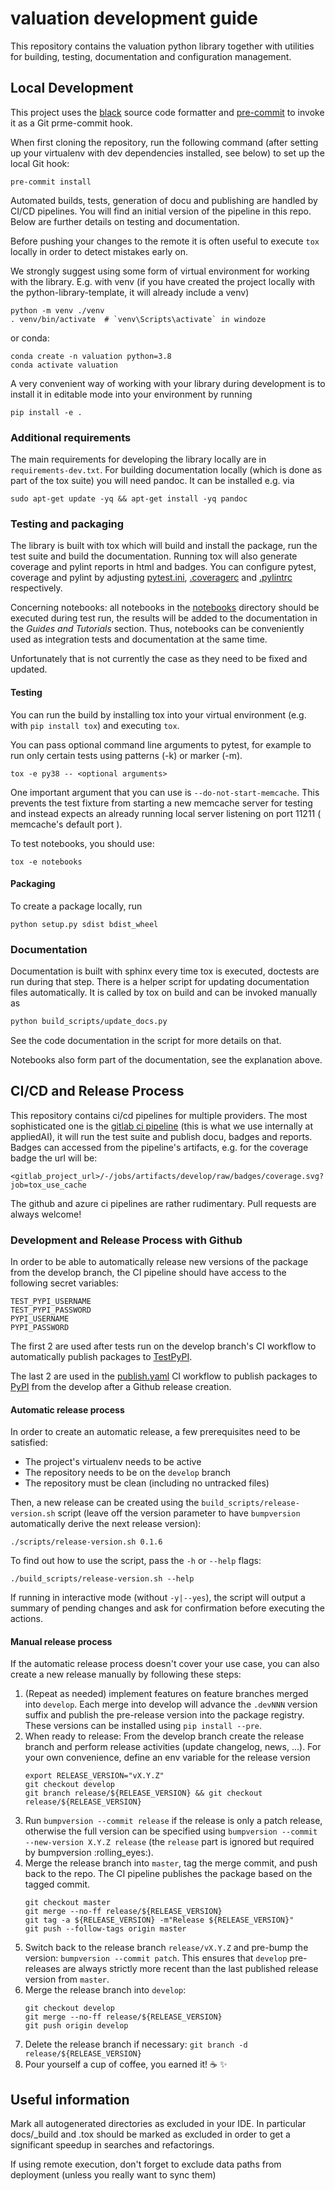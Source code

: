 # valuation development guide

This repository contains the valuation python library together with utilities
for building, testing, documentation and configuration management.

## Local Development

This project uses the [black](https://github.com/psf/black) source code formatter
and [pre-commit](https://pre-commit.com/) to invoke it as a Git prme-commit hook.

When first cloning the repository, run the following command (after
setting up your virtualenv with dev dependencies installed, see below) to set up
the local Git hook:

```shell script
pre-commit install
```

Automated builds, tests, generation of docu and publishing are handled by CI/CD
pipelines. You will find an initial version of the pipeline in this repo. Below
are further details on testing and documentation.

Before pushing your changes to the remote it is often useful to execute `tox`
locally in order to detect mistakes early on.

We strongly suggest using some form of virtual environment for working with the
library. E.g. with venv (if you have created the project locally with the
python-library-template, it will already include a venv)

```shell script
python -m venv ./venv
. venv/bin/activate  # `venv\Scripts\activate` in windoze
```

or conda:

```shell script
conda create -n valuation python=3.8
conda activate valuation
```

A very convenient way of working with your library during development is to
install it in editable mode into your environment by running

```shell script
pip install -e .
```


### Additional requirements

The main requirements for developing the library locally are in
`requirements-dev.txt`. For building documentation locally (which is done as
part of the tox suite) you will need pandoc. It can be installed e.g. via

```shell script
sudo apt-get update -yq && apt-get install -yq pandoc
```

### Testing and packaging

The library is built with tox which will build and install the package, run the
test suite and build the documentation. Running tox will also generate coverage
and pylint reports in html and badges. You can configure pytest, coverage and
pylint by adjusting [pytest.ini](pytest.ini), [.coveragerc](.coveragerc) and
[.pylintrc](.pylintrc) respectively.

Concerning notebooks: all notebooks in the [notebooks](notebooks) directory should
be executed during test run, the results will be added to the documentation in the
_Guides and Tutorials_ section. Thus, notebooks can be conveniently used as integration tests and documentation at the same time.

Unfortunately that is not currently the case as they need to be fixed and updated.

#### Testing

You can run the build by installing tox into your virtual environment (e.g. with
`pip install tox`) and executing `tox`.

You can pass optional command line arguments to pytest, for example to run only certain tests using patterns (-k) or marker (-m).

`tox -e py38 -- <optional arguments>`

One important argument that you can use is `--do-not-start-memcache`. This prevents
the test fixture from starting a new memcache server for testing and instead expects
an already running local server listening on port 11211 ( memcache's default port ).

To test notebooks, you should use:

```shell
tox -e notebooks
```

#### Packaging

To create a package locally, run
```shell script
python setup.py sdist bdist_wheel
```

### Documentation

Documentation is built with sphinx every time tox is executed, doctests are run
during that step. There is a helper script for updating documentation files
automatically. It is called by tox on build and can be invoked manually as

```bash
python build_scripts/update_docs.py
```
See the code documentation in the script for more details on that.

Notebooks also form part of the documentation, see the explanation above.


## CI/CD and Release Process

This repository contains ci/cd pipelines for multiple providers. The most
sophisticated one is the [gitlab ci pipeline](.gitlab-ci.yml) (this is what we
use internally at appliedAI), it will run the test suite and publish docu,
badges and reports. Badges can accessed from the pipeline's artifacts, e.g. for
the coverage badge the url will be:

```
<gitlab_project_url>/-/jobs/artifacts/develop/raw/badges/coverage.svg?job=tox_use_cache
```

The github and azure ci pipelines are rather rudimentary. Pull requests are
always welcome!

### Development and Release Process with Github

In order to be able to automatically release new versions of the package from
the develop branch, the CI pipeline should have access to the following
secret variables:

```
TEST_PYPI_USERNAME
TEST_PYPI_PASSWORD
PYPI_USERNAME
PYPI_PASSWORD
```

The first 2 are used after tests run on the develop branch's CI workflow 
to automatically publish packages to [TestPyPI](https://test.pypi.org/).

The last 2 are used in the [publish.yaml](.github/workflows/publish.yaml) CI workflow
to publish packages to [PyPI](https://pypi.org/) from the develop after a Github release creation.

#### Automatic release process

In order to create an automatic release, a few prerequisites need to be
satisfied:

- The project's virtualenv needs to be active
- The repository needs to be on the `develop` branch
- The repository must be clean (including no untracked files)

Then, a new release can be created using the `build_scripts/release-version.sh`
script (leave off the version parameter to have `bumpversion` automatically
derive the next release version):

```shell script
./scripts/release-version.sh 0.1.6
```

To find out how to use the script, pass the `-h` or `--help` flags:

```shell script
./build_scripts/release-version.sh --help
```

If running in interactive mode (without `-y|--yes`), the script will output a
summary of pending changes and ask for confirmation before executing the
actions.

#### Manual release process
If the automatic release process doesn't cover your use case, you can also
create a new release manually by following these steps:

1. (Repeat as needed) implement features on feature branches merged into
  `develop`. Each merge into develop will advance the `.devNNN` version suffix
   and publish the pre-release version into the package registry. These versions
   can be installed using `pip install --pre`.
2. When ready to release: From the develop branch create the release branch and
   perform release activities (update changelog, news, ...). For your own
   convenience, define an env variable for the release version
    ```shell script
    export RELEASE_VERSION="vX.Y.Z"
    git checkout develop
    git branch release/${RELEASE_VERSION} && git checkout release/${RELEASE_VERSION}
    ```
3. Run `bumpversion --commit release` if the release is only a patch release,
   otherwise the full version can be specified using 
   `bumpversion --commit --new-version X.Y.Z release`
   (the `release` part is ignored but required by bumpversion :rolling_eyes:).
4. Merge the release branch into `master`, tag the merge commit, and push back to the repo. 
   The CI pipeline publishes the package based on the tagged commit.
    ```shell script
    git checkout master
    git merge --no-ff release/${RELEASE_VERSION}
    git tag -a ${RELEASE_VERSION} -m"Release ${RELEASE_VERSION}"
    git push --follow-tags origin master
    ```
5. Switch back to the release branch `release/vX.Y.Z` and pre-bump the version:
   `bumpversion --commit patch`. This ensures that `develop` pre-releases are
   always strictly more recent than the last published release version from 
   `master`.
6. Merge the release branch into `develop`:
    ```shell script
    git checkout develop
    git merge --no-ff release/${RELEASE_VERSION}
    git push origin develop
    ```
6. Delete the release branch if necessary: 
   `git branch -d release/${RELEASE_VERSION}`
7. Pour yourself a cup of coffee, you earned it! :coffee: :sparkles:

## Useful information

Mark all autogenerated directories as excluded in your IDE. In particular
docs/_build and .tox should be marked as excluded in order to get a significant
speedup in searches and refactorings.

If using remote execution, don't forget to exclude data paths from deployment
(unless you really want to sync them)
